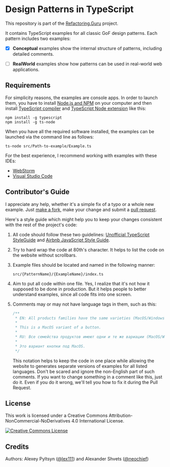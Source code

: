 # Design Patterns in TypeScript

This repository is part of the [Refactoring.Guru](https://refactoring.guru/design-patterns) project.

It contains TypeScript examples for all classic GoF design patterns. Each pattern includes two examples:

- [x] **Conceptual** examples show the internal structure of patterns, including detailed comments.

- [ ] **RealWorld** examples show how patterns can be used in real-world web applications.

## Requirements

For simplicity reasons, the examples are console apps. In order to launch them, you have to install [Node.js and NPM](https://nodejs.org/en/) on your computer and then install [TypeScript compiler](https://github.com/Microsoft/TypeScript) and [TypeScript Node extension](https://github.com/TypeStrong/ts-node) like this:

```
npm install -g typescript
npm install -g ts-node
```

When you have all the required software installed, the examples can be launched via the command line as follows:

```
ts-node src/Path-to-example/Example.ts
```

For the best experience, I recommend working with examples with these IDEs:

- [WebStorm](https://www.jetbrains.com/webstorm/)
- [Visual Studio Code](https://code.visualstudio.com/)


## Contributor's Guide

I appreciate any help, whether it's a simple fix of a typo or a whole new example. Just [make a fork](https://help.github.com/articles/fork-a-repo/), make your change and submit a [pull request](https://help.github.com/articles/creating-a-pull-request-from-a-fork/).

Here's a style guide which might help you to keep your changes consistent with the rest of the project's code:

1. All code should follow these two guidelines: [Unofficial TypeScript StyleGuide](https://github.com/basarat/typescript-book/blob/master/docs/styleguide/styleguide.md) and [Airbnb JavaScript Style Guide](https://github.com/airbnb/javascript).

2. Try to hard wrap the code at 80th's character. It helps to list the code on the website without scrollbars.

3. Example files should be located and named in the following manner:

    ```
    src/{PatternName}/{ExampleName}/index.ts
    ```

4. Aim to put all code within one file. Yes, I realize that it's not how it supposed to be done in production. But it helps people to better understand examples, since all code fits into one screen.

5. Comments may or may not have language tags in them, such as this:

    ```typescript
    /**
     * EN: All products families have the same varieties (MacOS/Windows).
     *
     * This is a MacOS variant of a button.
     *
     * RU: Все семейства продуктов имеют одни и те же вариации (MacOS/Windows).
     *
     * Это вариант кнопки под MacOS.
     */
    ```

    This notation helps to keep the code in one place while allowing the website to generates separate versions of examples for all listed languages. Don't be scared and ignore the non-English part of such comments. If you want to change something in a comment like this, just do it. Even if you do it wrong, we'll tell you how to fix it during the Pull Request.


## License

This work is licensed under a Creative Commons Attribution-NonCommercial-NoDerivatives 4.0 International License.

<a rel="license" href="http://creativecommons.org/licenses/by-nc-nd/4.0/"><img alt="Creative Commons License" style="border-width:0" src="https://i.creativecommons.org/l/by-nc-nd/4.0/80x15.png" /></a>


## Credits

Authors: Alexey Pyltsyn ([@lex111](https://github.com/lex111)) and Alexander Shvets ([@neochief](https://github.com/neochief))
